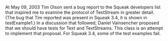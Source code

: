 At May 09, 2003 Tim Olson sent a bug report to the Squeak developers list that inspired me to examine the protocol of TextStream in greater detail.  (The bug that Tim reported was present in Squeak 3.4, it is shown in testExample1.) In a discussion that followed,  Daniel Vainsencher proposed that we should have tests for Text and TextStreams. This class is an attempt to implement that proposal. For Squeak 3.4, some of the test examples fail.